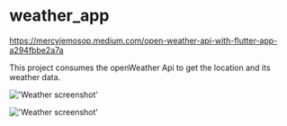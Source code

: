 # weather_app

https://mercyjemosop.medium.com/open-weather-api-with-flutter-app-a294fbbe2a7a

This project consumes the openWeather Api to get the location and its weather data.

!['Weather screenshot'](https://github.com/mercykip/weather_app/blob/master/web/assets/images/home.png) 

!['Weather screenshot'](https://github.com/mercykip/weather_app/blob/master/web/assets/images/city.png) 




